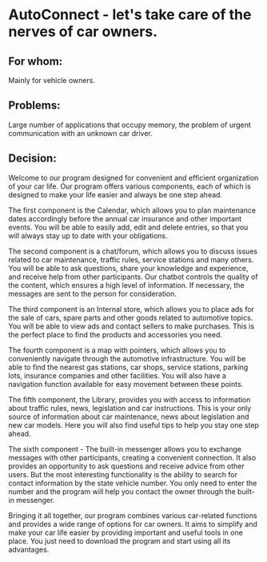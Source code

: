 # AutoConnect - let's take care of the nerves of car owners.
  ## For whom:
  Mainly for vehicle owners.
  ## Problems:
 Large number of applications that occupy memory, the problem of urgent communication with an unknown car driver.
  ## Decision:
<p>Welcome to our program designed for convenient and efficient organization of your car life. Our program offers various components, each of which is designed to make your life easier and always be one step ahead.<p/>
<p>The first component is the Calendar, which allows you to plan maintenance dates accordingly before the annual car insurance and other important events. You will be able to easily add, edit and delete entries, so that you will always stay up to date with your obligations.
<p>The second component is a chat/forum, which allows you to discuss issues related to car maintenance, traffic rules, service stations and many others. You will be able to ask questions, share your knowledge and experience, and receive help from other participants. Our chatbot controls the quality of the content, which ensures a high level of information. If necessary, the messages are sent to the person for consideration.<p/>
<p>The third component is an Internal store, which allows you to place ads for the sale of cars, spare parts and other goods related to automotive topics. You will be able to view ads and contact sellers to make purchases. This is the perfect place to find the products and accessories you need.<p/>
<p>The fourth component is a map with pointers, which allows you to conveniently navigate through the automotive infrastructure. You will be able to find the nearest gas stations, car shops, service stations, parking lots, insurance companies and other facilities. You will also have a navigation function available for easy movement between these points.<p/>
<p>The fifth component, the Library, provides you with access to information about traffic rules, news, legislation and car instructions. This is your only source of information about car maintenance, news about legislation and new car models. Here you will also find useful tips to help you stay one step ahead.<p/>
<p>The sixth component - The built-in messenger allows you to exchange messages with other participants, creating a convenient connection. It also provides an opportunity to ask questions and receive advice from other users. But the most interesting functionality is the ability to search for contact information by the state vehicle number. You only need to enter the number and the program will help you contact the owner through the built-in messenger.<p/>
<p>Bringing it all together, our program combines various car-related functions and provides a wide range of options for car owners. It aims to simplify and make your car life easier by providing important and useful tools in one place. You just need to download the program and start using all its advantages.<p/>
